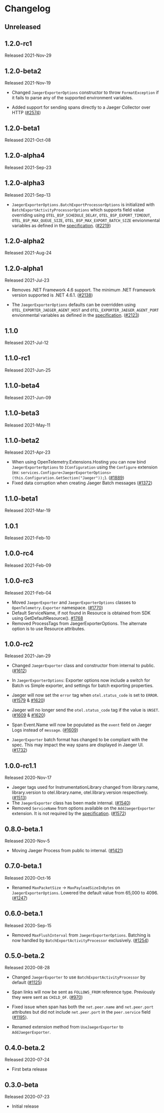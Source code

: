 # Changelog

## Unreleased

## 1.2.0-rc1

Released 2021-Nov-29

## 1.2.0-beta2

Released 2021-Nov-19

* Changed `JaegerExporterOptions` constructor to throw
  `FormatException` if it fails to parse any of the supported environment
  variables.

* Added support for sending spans directly to a Jaeger Collector over HTTP
  ([#2574](https://github.com/open-telemetry/opentelemetry-dotnet/pull/2574))

## 1.2.0-beta1

Released 2021-Oct-08

## 1.2.0-alpha4

Released 2021-Sep-23

## 1.2.0-alpha3

Released 2021-Sep-13

* `JaegerExporterOptions.BatchExportProcessorOptions` is initialized with
  `BatchExportActivityProcessorOptions` which supports field value overriding
  using `OTEL_BSP_SCHEDULE_DELAY`, `OTEL_BSP_EXPORT_TIMEOUT`,
  `OTEL_BSP_MAX_QUEUE_SIZE`, `OTEL_BSP_MAX_EXPORT_BATCH_SIZE`
  envionmental variables as defined in the
  [specification](https://github.com/open-telemetry/opentelemetry-specification/blob/v1.5.0/specification/sdk-environment-variables.md#batch-span-processor).
  ([#2219](https://github.com/open-telemetry/opentelemetry-dotnet/pull/2219))

## 1.2.0-alpha2

Released 2021-Aug-24

## 1.2.0-alpha1

Released 2021-Jul-23

* Removes .NET Framework 4.6 support. The minimum .NET Framework
  version supported is .NET 4.6.1. ([#2138](https://github.com/open-telemetry/opentelemetry-dotnet/issues/2138))

* The `JaegerExporterOptions` defaults can be overridden using
  `OTEL_EXPORTER_JAEGER_AGENT_HOST` and `OTEL_EXPORTER_JAEGER_AGENT_PORT`
  envionmental variables as defined in the
  [specification](https://github.com/open-telemetry/opentelemetry-specification/blob/main/specification/sdk-environment-variables.md#jaeger-exporter).
  ([#2123](https://github.com/open-telemetry/opentelemetry-dotnet/pull/2123))

## 1.1.0

Released 2021-Jul-12

## 1.1.0-rc1

Released 2021-Jun-25

## 1.1.0-beta4

Released 2021-Jun-09

## 1.1.0-beta3

Released 2021-May-11

## 1.1.0-beta2

Released 2021-Apr-23

* When using OpenTelemetry.Extensions.Hosting you can now bind
  `JaegerExporterOptions` to `IConfiguration` using the `Configure` extension
  (ex:
  `services.Configure<JaegerExporterOptions>(this.Configuration.GetSection("Jaeger"));`).
  ([#1889](https://github.com/open-telemetry/opentelemetry-dotnet/pull/1889))
* Fixed data corruption when creating Jaeger Batch messages
  ([#1372](https://github.com/open-telemetry/opentelemetry-dotnet/issues/1372))

## 1.1.0-beta1

Released 2021-Mar-19

## 1.0.1

Released 2021-Feb-10

## 1.0.0-rc4

Released 2021-Feb-09

## 1.0.0-rc3

Released 2021-Feb-04

* Moved `JaegerExporter` and `JaegerExporterOptions` classes to
  `OpenTelemetry.Exporter` namespace.
  ([#1770](https://github.com/open-telemetry/opentelemetry-dotnet/pull/1770))
* Default ServiceName, if not found in Resource is obtained from SDK
  using GetDefaultResource().
  [#1768](https://github.com/open-telemetry/opentelemetry-dotnet/pull/1768)
* Removed ProcessTags from JaegerExporterOptions. The alternate option is
  to use Resource attributes.

## 1.0.0-rc2

Released 2021-Jan-29

* Changed `JaegerExporter` class and constructor from internal to public.
  ([#1612](https://github.com/open-telemetry/opentelemetry-dotnet/issues/1612))

* In `JaegerExporterOptions`: Exporter options now include a switch for Batch vs
  Simple exporter, and settings for batch exporting properties.

* Jaeger will now set the `error` tag when `otel.status_code` is set to `ERROR`.
  ([#1579](https://github.com/open-telemetry/opentelemetry-dotnet/pull/1579) &
  [#1620](https://github.com/open-telemetry/opentelemetry-dotnet/pull/1620))

* Jaeger will no longer send the `otel.status_code` tag if the value is `UNSET`.
  ([#1609](https://github.com/open-telemetry/opentelemetry-dotnet/pull/1609) &
  [#1620](https://github.com/open-telemetry/opentelemetry-dotnet/pull/1620))

* Span Event.Name will now be populated as the `event` field on Jaeger Logs
  instead of `message`.
  ([#1609](https://github.com/open-telemetry/opentelemetry-dotnet/pull/1609))

* `JaegerExporter` batch format has changed to be compliant with the spec. This
  may impact the way spans are displayed in Jaeger UI.
  ([#1732](https://github.com/open-telemetry/opentelemetry-dotnet/pull/1732))

## 1.0.0-rc1.1

Released 2020-Nov-17

* Jaeger tags used for InstrumentationLibrary changed from library.name,
  library.version to otel.library.name, otel.library.version respectively.
  ([#1513](https://github.com/open-telemetry/opentelemetry-dotnet/pull/1513))
* The `JaegerExporter` class has been made internal.
  ([#1540](https://github.com/open-telemetry/opentelemetry-dotnet/pull/1540))
* Removed `ServiceName` from options available on the `AddJaegerExporter`
  extension. It is not required by the
  [specification](https://github.com/open-telemetry/opentelemetry-specification/blob/main/specification/trace/sdk_exporters/jaeger.md).
  ([#1572](https://github.com/open-telemetry/opentelemetry-dotnet/pull/1572))

## 0.8.0-beta.1

Released 2020-Nov-5

* Moving Jaeger Process from public to internal.
  ([#1421](https://github.com/open-telemetry/opentelemetry-dotnet/pull/1421))

## 0.7.0-beta.1

Released 2020-Oct-16

* Renamed `MaxPacketSize` -> `MaxPayloadSizeInBytes` on `JaegerExporterOptions`.
  Lowered the default value from 65,000 to 4096.
  ([#1247](https://github.com/open-telemetry/opentelemetry-dotnet/pull/1274))

## 0.6.0-beta.1

Released 2020-Sep-15

* Removed `MaxFlushInterval` from `JaegerExporterOptions`. Batching is now
  handled  by `BatchExportActivityProcessor` exclusively.
  ([#1254](https://github.com/open-telemetry/opentelemetry-dotnet/pull/1254))

## 0.5.0-beta.2

Released 2020-08-28

* Changed `JaegerExporter` to use `BatchExportActivityProcessor` by default
  ([#1125](https://github.com/open-telemetry/opentelemetry-dotnet/pull/1125))
* Span links will now be sent as `FOLLOWS_FROM` reference type. Previously they
  were sent as `CHILD_OF`.
  ([#970](https://github.com/open-telemetry/opentelemetry-dotnet/pull/970))
* Fixed issue when span has both the `net.peer.name` and `net.peer.port`
  attributes but did not include `net.peer.port` in the `peer.service` field
  ([#1195](https://github.com/open-telemetry/opentelemetry-dotnet/pull/1195)).

* Renamed extension method from `UseJaegerExporter` to `AddJaegerExporter`.

## 0.4.0-beta.2

Released 2020-07-24

* First beta release

## 0.3.0-beta

Released 2020-07-23

* Initial release
